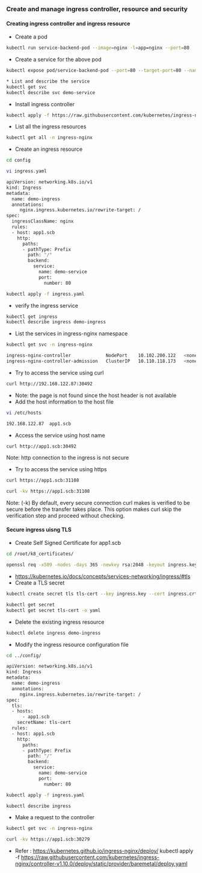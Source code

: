 ### Create and manage ingress controller, resource and security
#### Creating ingress controller and ingress resource
* Create a pod
``` bash
kubectl run service-backend-pod --image=nginx -l=app=nginx --port=80
```
* Create a service for the above pod
``` bash
kubectl expose pod/service-backend-pod --port=80 --target-port=80 --name=demo-service
```
``` bash
* List and describe the service
kubectl get svc
kubectl describe svc demo-service
```
* Install ingress controller
``` bash
kubectl apply -f https://raw.githubusercontent.com/kubernetes/ingress-nginx/controller-v1.8.2/deploy/static/provider/baremetal/deploy.yaml
```
* List all the ingress resources
``` bash
kubectl get all -n ingress-nginx
```
* Create an ingress resource 
``` bash
cd config
```
``` bash
vi ingress.yaml
```
``` bash
apiVersion: networking.k8s.io/v1
kind: Ingress
metadata:
  name: demo-ingress
  annotations:
     nginx.ingress.kubernetes.io/rewrite-target: /
spec:
  ingressClassName: nginx
  rules:
  - host: app1.scb
    http:
      paths:
      - pathType: Prefix
        path: "/"
        backend:
          service:
            name: demo-service
            port:
              number: 80
```
``` bash
kubectl apply -f ingress.yaml
```
* verify the ingress service
``` bash
kubectl get ingress
kubectl describe ingress demo-ingress
```
* List the services in ingress-nginx namespace
``` bash
kubectl get svc -n ingress-nginx
```
``` bash
ingress-nginx-controller             NodePort    10.102.200.122   <none>        80:30492/TCP,443:31108/TCP   3h36m
ingress-nginx-controller-admission   ClusterIP   10.110.118.173   <none>        443/TCP                      3h36m
```
* Try to access the service using curl
``` bash
curl http://192.168.122.87:30492
```
* Note: the page is not found since the host header is not available
* Add the host information to the host file
``` bash
vi /etc/hosts
```
``` bash
192.168.122.87	app1.scb
```
* Access the service using host name
``` bash
curl http://app1.scb:30492
```
Note: http connection to the ingress is not secure
* Try to access the service using https
``` bash
curl https://app1.scb:31108
```
``` bash
curl -kv https://app1.scb:31108
```
Note: (-k) By default, every secure connection curl makes is verified to be secure before the transfer takes place. This option makes curl skip the verification step  and proceed  without  checking.

#### Secure ingress uisng TLS
* Create Self Signed Certificate for app1.scb
``` bash
cd /root/k8_certificates/
```
``` bash
openssl req -x509 -nodes -days 365 -newkey rsa:2048 -keyout ingress.key -out ingress.crt -subj "/CN=app1.scb/O=security"
```
* https://kubernetes.io/docs/concepts/services-networking/ingress/#tls
* Create a TLS secret
``` bash
kubectl create secret tls tls-cert --key ingress.key --cert ingress.crt
```
``` bash
kubectl get secret 
kubectl get secret tls-cert -o yaml
```
* Delete the existing ingress resource
``` bash
kubectl delete ingress demo-ingress
```
* Modify the ingress resource configuration file
``` bash
cd ../config/
```
``` bash
apiVersion: networking.k8s.io/v1
kind: Ingress
metadata:
  name: demo-ingress
  annotations:
     nginx.ingress.kubernetes.io/rewrite-target: /
spec:
  tls:
  - hosts:
      - app1.scb
    secretName: tls-cert
  rules:
  - host: app1.scb
    http:
      paths:
      - pathType: Prefix
        path: "/"
        backend:
          service:
            name: demo-service
            port:
              number: 80
```
``` bash
kubectl apply -f ingress.yaml 
```
``` bash
kubectl describe ingress
```
* Make a request to the controller
``` bash
kubectl get svc -n ingress-nginx
```
``` bash
curl -kv https://app1.scb:30279
```
* Refer : https://kubernetes.github.io/ingress-nginx/deploy/
kubectl apply -f https://raw.githubusercontent.com/kubernetes/ingress-nginx/controller-v1.10.0/deploy/static/provider/baremetal/deploy.yaml

